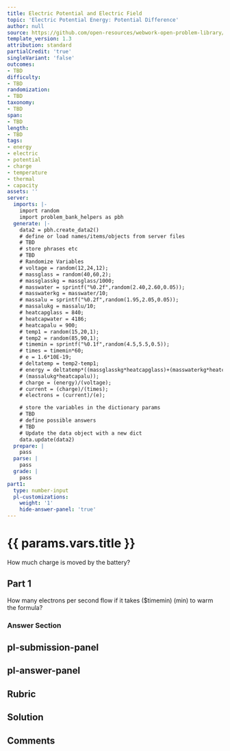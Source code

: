 ```yaml
---
title: Electric Potential and Electric Field
topic: 'Electric Potential Energy: Potential Difference'
author: null
source: https://github.com/open-resources/webwork-open-problem-library/tree/master/Contrib/BrockPhysics/College_Physics_Urone/19.Electric_Potential_and_Electric_Field/19-01.Electric_Potential_Energy_Potential_Difference/NU_U17_19_01_008.pg
template_version: 1.3
attribution: standard
partialCredit: 'true'
singleVariant: 'false'
outcomes:
- TBD
difficulty:
- TBD
randomization:
- TBD
taxonomy:
- TBD
span:
- TBD
length:
- TBD
tags:
- energy
- electric
- potential
- charge
- temperature
- thermal
- capacity
assets: ''
server:
  imports: |-
    import random
    import problem_bank_helpers as pbh
  generate: |-
    data2 = pbh.create_data2()
    # define or load names/items/objects from server files
    # TBD
    # store phrases etc
    # TBD
    # Randomize Variables
    # voltage = random(12,24,12);
    # massglass = random(40,60,2);
    # massglasskg = massglass/1000;
    # masswater = sprintf("%0.2f",random(2.40,2.60,0.05));
    # masswaterkg = masswater/10;
    # massalu = sprintf("%0.2f",random(1.95,2.05,0.05));
    # massalukg = massalu/10;
    # heatcapglass = 840;
    # heatcapwater = 4186;
    # heatcapalu = 900;
    # temp1 = random(15,20,1);
    # temp2 = random(85,90,1);
    # timemin = sprintf("%0.1f",random(4.5,5.5,0.5));
    # times = timemin*60;
    # e = 1.6*10E-19;
    # deltatemp = temp2-temp1;
    # energy = deltatemp*((massglasskg*heatcapglass)+(masswaterkg*heatcapwater)+
    # (massalukg*heatcapalu));
    # charge = (energy)/(voltage);
    # current = (charge)/(times);
    # electrons = (current)/(e);

    # store the variables in the dictionary params
    # TBD
    # define possible answers
    # TBD
    # Update the data object with a new dict
    data.update(data2)
  prepare: |
    pass
  parse: |
    pass
  grade: |
    pass
part1:
  type: number-input
  pl-customizations:
    weight: '1'
    hide-answer-panel: 'true'
---
```


# {{ params.vars.title }} 


How much charge is moved by the battery?

## Part 1 
How many electrons per second flow if it takes ($timemin) (min) to warm the formula? 


 ### Answer Section


## pl-submission-panel 


## pl-answer-panel 


## Rubric 


## Solution 


## Comments 



